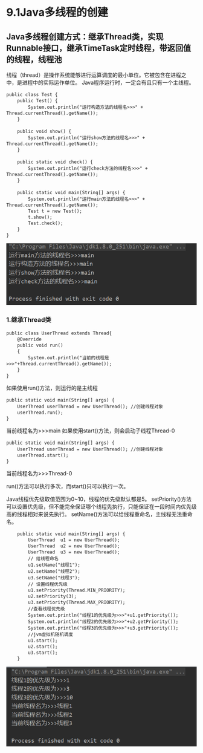 # 9.1Java多线程的创建

## Java多线程创建方式：继承Thread类，实现Runnable接口，继承TimeTask定时线程，带返回值的线程，线程池

线程（thread）是操作系统能够进行运算调度的最小单位。它被包含在进程之中，是进程中的实际运作单位。
Java程序运行时，一定会有且只有一个主线程。
```
public class Test {
    public Test() {
        System.out.println("运行构造方法的线程名>>>" + Thread.currentThread().getName());
    }

    public void show() {
        System.out.println("运行show方法的线程名>>>" + Thread.currentThread().getName());
    }

    public static void check() {
        System.out.println("运行check方法的线程名>>>" + Thread.currentThread().getName());
    }

    public static void main(String[] args) {
        System.out.println("运行main方法的线程名>>>" + Thread.currentThread().getName());
        Test t = new Test();
        t.show();
        Test.check();
    }
}
```
![打印结果](https://raw.githubusercontent.com/CitizenLU/blog/main/images/20210217020247948_29957.png)

### 1.继承Thread类
```
public class UserThread extends Thread{
    @Override
    public void run()
    {
        System.out.println("当前的线程是>>>"+Thread.currentThread().getName());
    }
}
```
如果使用run()方法，则运行的是主线程
```
public static void main(String[] args) {
    UserThread userThread = new UserThread(); //创建线程对象
    userThread.run();
}
```
当前线程名为>>>main
如果使用start()方法，则会启动子线程Thread-0
```
public static void main(String[] args) {
    UserThread userThread = new UserThread(); //创建线程对象
    userThread.start();
}
```
当前线程名为>>>Thread-0

run()方法可以执行多次，而start()只可以执行一次。

Java线程优先级取值范围为0~10，线程的优先级默认都是5。
setPriority()方法可以设置优先级，但不能完全保证哪个线程先执行，只能保证在一段时间内优先级高的线程相对来说先执行。
setName()方法可以给线程重命名，主线程无法重命名。
```
    public static void main(String[] args) {
        UserThread  u1 = new UserThread();
        UserThread  u2 = new UserThread();
        UserThread  u3 = new UserThread();
        // 给线程命名
        u1.setName("线程1");
        u2.setName("线程2");
        u3.setName("线程3");
        // 设置线程优先级
        u1.setPriority(Thread.MIN_PRIORITY);
        u2.setPriority(3);
        u3.setPriority(Thread.MAX_PRIORITY);
        //查看线程优先级
        System.out.println("线程1的优先级为>>>"+u1.getPriority());
        System.out.println("线程2的优先级为>>>"+u2.getPriority());
        System.out.println("线程3的优先级为>>>"+u3.getPriority());
        //jvm虚拟机随机调度
        u1.start();
        u2.start();
        u3.start();
    }
```

![运行结果](https://raw.githubusercontent.com/CitizenLU/blog/main/images/20210217023238331_7890.png)

